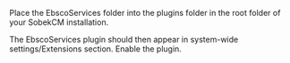Place the EbscoServices folder into the plugins folder in the root folder of your SobekCM installation.

The EbscoServices plugin should then appear in system-wide settings/Extensions section. Enable the plugin.

